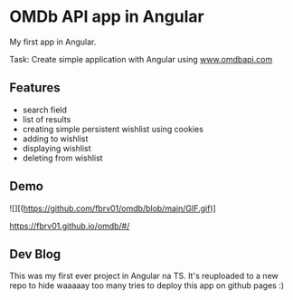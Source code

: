 
# OMDb API app in Angular

 My first app in Angular.

 Task:
 Create simple application with Angular using www.omdbapi.com

## Features

- search field
- list of results
- creating simple persistent wishlist using cookies
- adding to wishlist
- displaying wishlist
- deleting from wishlist


## Demo

![][(https://github.com/fbrv01/omdb/blob/main/GIF.gif)]

https://fbrv01.github.io/omdb/#/

## Dev Blog
This was my first ever project in Angular na TS. It's reuploaded to a new repo to hide waaaaay too many tries to deploy this app on github pages :)
